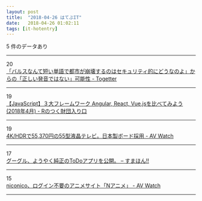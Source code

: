 ```yaml
---
layout: post
title:  "2018-04-26 はてぶIT"
date:   2018-04-26 01:02:11
tags: [it-hotentry]
---
```

5 件のデータあり

<hr><div class="row">
<div class="col-1"><span class="badge badge-pill badge-success h2">20</span></div>
<div class="col-11"><a href='https://togetter.com/li/1221407' target='_blank'>「バルスなんて短い単語で都市が崩壊するのはセキュリティ的にどうなのよ」からの「正しい発音ではない」可能性 - Togetter</a></div>
</div>
<hr>
<div class="row">
<div class="col-1"><span class="badge badge-pill badge-success h2">19</span></div>
<div class="col-11"><a href='http://iwasiman.hatenablog.com/entry/2018/04/23/200000' target='_blank'>【JavaScript】３大フレームワーク Angular, React, Vue.jsを比べてみよう (2018年4月) - Rのつく財団入り口</a></div>
</div>
<hr>
<div class="row">
<div class="col-1"><span class="badge badge-pill badge-success h2">19</span></div>
<div class="col-11"><a href='https://av.watch.impress.co.jp/docs/news/1119073.html' target='_blank'>4K/HDRで55,370円の55型液晶テレビ。日本製ボード採用 - AV Watch</a></div>
</div>
<hr>
<div class="row">
<div class="col-1"><span class="badge badge-pill badge-success h2">17</span></div>
<div class="col-11"><a href='https://smhn.info/201804-google-todo-app' target='_blank'>グーグル、ようやく純正のToDoアプリを公開。 – すまほん!!</a></div>
</div>
<hr>
<div class="row">
<div class="col-1"><span class="badge badge-pill badge-success h2">15</span></div>
<div class="col-11"><a href='https://av.watch.impress.co.jp/docs/news/1119136.html' target='_blank'>niconico、ログイン不要のアニメサイト「Nアニメ」 - AV Watch</a></div>
</div>
<hr>
